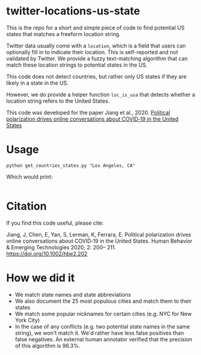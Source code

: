 # twitter-locations-us-state
This is the repo for a short and simple piece of code to find potential US states that matches a freeform location string.

Twitter data usually come with a ``location``, which is a field that users can optionally fill in to indicate their location. This is self-reported and not validated by Twitter. We provide a fuzzy text-matching algorithm that can match these location strings to potential states in the US.

This code does not detect countries, but rather only US states if they are likely in a state in the US.

However, we do provide a helper function ``loc_is_usa`` that detects whether a location string refers to the United States. 

This code was developed for the paper Jiang et al., 2020. [Political polarization drives online conversations about COVID‐19 in the United States](https://onlinelibrary.wiley.com/doi/full/10.1002/hbe2.202)

# Usage
```
python get_countries_states.py "Los Angeles, CA"
```

Which would print:

```US State for Los Angeles, CA is CA
```

# Citation
If you find this code useful, please cite:

Jiang, J, Chen, E, Yan, S, Lerman, K, Ferrara, E. Political polarization drives online conversations about COVID‐19 in the United States. Human Behavior & Emerging Technologies 2020; 2: 200– 211. https://doi.org/10.1002/hbe2.202

# How we did it
* We match state names and state abbreviations
* We also document the 25 most populous cities and match them to their states
* We match some popular nicknames for certain cities (e.g. NYC for New York City)
* In the case of any conflicts (e.g. two potential state names in the same string), we won't match it. We'd rather have less false positives than false negatives.
An external human annotator verified that the precision of this algorithm is 96.3%. 
